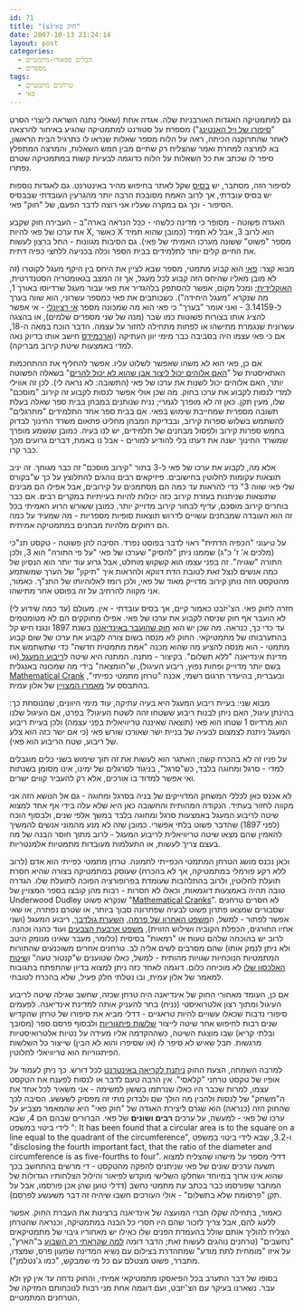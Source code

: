 ```yaml
---
id: 71
title: "(צ)חוק פאי"
date: 2007-10-13 21:24:14
layout: post
categories: 
  - הבלים פסאודו-מתמטיים
  - מספרים
tags: 
  - טרחנים מתמטיים
  - פאי
---
```

גם למתמטיקה האגדות האורבניות שלה. אגדה אחת (שאולי נתנה השראה ליוצרי הסרט "<a href="http://en.wikipedia.org/wiki/Good_Will_Hunting">סיפורו של ויל האנטינג</a>") מספרת על סטודנט למתמטיקה שהגיע באיחור להרצאה לאחר שהתרוקנה הכיתה, ראה על הלוח מספר שאלות שנראו לו כתרגיל הבית הראשון, בא למרצה למחרת ואמר שהצליח רק שתיים מבין חמש השאלות, והמרצה המתפלץ סיפר לו שכתב את כל השאלות על הלוח כדוגמה לבעיות קשות במתמטיקה שטרם נפתרו.

לסיפור הזה, מסתבר, יש <a href="http://www.snopes.com/college/homework/unsolvable.asp">בסיס</a> שקל לאתר בחיפוש מהיר באינטרנט. גם לאגדות נוספות יש בסיס עובדתי, אך לרוב האמת מסובכת הרבה יותר מהגרעין העובדתי שבבסיס הסיפור - וכך גם במקרה שעליו אני רוצה לדבר הפעם, של "חוק" פאי.

האגדה פשוטה - מסופר כי מדינה כלשהי - ככל הנראה בארה"ב - העבירה חוק שקבע את ערכו של פאי להיות X, כאשר X הוא לרוב 3, אבל לא תמיד (כמובן שהוא תמיד מספר "פשוט" ששונה מערכו האמיתי של פאי). גם הסיבות מגוונות - החל ברצון לעשות את החיים קלים יותר לתלמידים בבית הספר וכלה בכניעה ללחצי כפיה דתית.

מבוא קצר: <a href="http://he.wikipedia.org/wiki/%D7%A4%D7%90%D7%99">פאי</a> הוא קבוע מתמטי, מספר שבא לציין את היחס בין היקף מעגל לקוטרו (זה לא מובן מאליו שהיחס הזה קבוע לכל מעגל, אך זה המצב בגאומטריה הסטנדרטית, <a href="http://he.wikipedia.org/wiki/%D7%92%D7%90%D7%95%D7%9E%D7%98%D7%A8%D7%99%D7%94_%D7%90%D7%95%D7%A7%D7%9C%D7%99%D7%93%D7%99%D7%AA">האוקלידית</a>; ומכל מקום, אפשר להסתפק בלהגדיר את פאי עבור מעגל שרדיוסו באורך 1, מה שנקרא "מעגל היחידה"). כשכותבים את פאי כמספר עשרוני, הוא שווה בערך ל-3.14159 - ואני אומר "בערך" כי פאי הוא מה שמכונה מספר <a href="http://he.wikipedia.org/wiki/%D7%9E%D7%A1%D7%A4%D7%A8_%D7%90%D7%99_%D7%A8%D7%A6%D7%99%D7%95%D7%A0%D7%9C%D7%99">אי רציונלי</a> - אי אפשר להציג אותו בצורות פשוטות כמו שבר (מנה של שני מספרים שלמים), או בהצגה עשרונית שנגמרת מתישהו או לפחות מתחילה לחזור על עצמה. הדבר הוכח במאה ה-18, אם כי פאי עצמו היה בסביבה כבר מימי יוון העתיקה (ו<a href="http://he.wikipedia.org/wiki/%D7%90%D7%A8%D7%9B%D7%99%D7%9E%D7%93%D7%A1">ארכמידס</a> חישב אותו בדיוק נאה למדי באמצעות שיטת קירוב מבריקה).

אם כן, פאי הוא לא משהו שאפשר לשלוט עליו. אפשר להחליף את ההתחכמות האתאיסטית של "<a href="http://he.wikipedia.org/wiki/%D7%A4%D7%A8%D7%93%D7%95%D7%A7%D7%A1_%D7%94%D7%9B%D7%9C-%D7%99%D7%9B%D7%95%D7%9C">האם אלוהים יכול ליצור אבן שהוא לא יכול להרים</a>" בשאלה הפשוטה יותר, האם אלוהים יכול לשנות את ערכו של פאי (התשובה: לא נראה לי). לכן זה אווילי למדי לנסות לקבוע את ערכו בחוק. מה שכן אולי אפשר לנסות לקבוע זה קירוב "מוסכם" שלו, מעין תקן. כאן זה לא מופרך לגמרי; נניח שנותנים במבחן בבית ספר שאלה בעלת תשובה מספרית שמחייבת שימוש בפאי. אם בבית ספר אחד התלמידים "מתרגלים" להשתמש בשלוש ספרות קירוב, ובבדיקת המבחן מחליט פתאום משרד החינוך לבדוק בחמש ספרות קירוב ולפסול מבחנים של תלמידים, יש לנו בעיה. כמובן שנשמע מופרך שמשרד החינוך ישנה את דעתו בלי להודיע למורים - אבל נו באמת, דברים גרועים מכך כבר קרו.

אלא מה, לקבוע את ערכו של פאי ל-3 בתור "קירוב מוסכם" זה כבר מגוחך. זה יניב תוצאות עקומות לחלוטין בחישובים. פיזיקאים רבים נוהגים להתלוצץ על כך ש"בקורס שלי פאי שווה 3" כדי להראות עד כמה הם מסתמכים על קירובים, אבל אפילו הם מבינים שתוצאות שניתנות בעזרת קירוב כזה יכולות להיות בעייתיות במקרים רבים. אם כבר בוחרים קירוב מוסכם, עדיף לבחור קירוב מדוייק יותר. כמובן ששורש הרוע האמיתי בכל זה הוא העובדה שמבחנים עשויים לדרוש תוצאות סופיות מספריות - מה שמעיד על כמה הם רחוקים מלהיות מבחנים במתמטיקה אמיתית.

על טיעוני "הכפיה הדתית" ראוי לדבר בפוסט נפרד. הסיבה להן פשוטה - טקסט תנ"כי (מלכים א' ז' כ"ג) שממנו ניתן "להסיק" שערכו של פאי "על פי התורה" הוא 3, ולכן התורה "שגויה". זה בפני עצמו הוא קשקוש מוחלט, אבל גרוע עוד יותר הוא הנסיון של כמה אנשים לנצל זאת לטובת הדת דווקא ולהראות איך "תיקון" של הערך שמשתמע מהטקסט הזה נותן קירוב מדוייק מאוד של פאי, ולכן רומז לאלוהיותו של התנ"ך. כאמור, אני מקווה להרחיב על זה בפוסט אחר מתישהו.

חזרה לחוק פאי. הצ'יזבט כאמור קיים, אך בסיס עובדתי - אין. מעולם (עד כמה שידוע לי) לא הועבר אף חוק שניסה לקבוע את ערכו של פאי. אפילו מחוקקים הם לא מטומטמים עד כדי כך, כנראה. מה שכן יש הוא <a href="http://en.wikipedia.org/wiki/Indiana_Pi_Bill">חוק שהועבר באינדיאנה</a> בשנת 1897 ונגנז חיש קל בהתערבותו של מתמטיקאי. החוק לא מנסה בשום צורה לקבוע את ערכו של שום קבוע מתמטי - הוא מנסה להציע מה שהוא מכנה "אמת מתמטית חדשה" כדי שתשתמש את מדינת אינדיאנה "ללא תשלום". בקיצור - מתנה. המתנה היא שיטה ל<a href="http://he.wikipedia.org/wiki/%D7%94%D7%91%D7%A2%D7%99%D7%95%D7%AA_%D7%94%D7%92%D7%90%D7%95%D7%9E%D7%98%D7%A8%D7%99%D7%95%D7%AA_%D7%A9%D7%9C_%D7%99%D7%9E%D7%99_%D7%A7%D7%93%D7%9D">ריבוע המעגל </a>(או בשם יותר מדוייק ופחות נפוץ, ריבוע העיגול), ש"הומצאה" בידי מה שמכונה באנגלית <a href="http://en.wikipedia.org/wiki/Crank_(person)">Mathematical Crank</a> ובעברית, בהיעדר תרגום רשמי, אכנה "טרחן מתמטי כפייתי", בהתבסס על <a href="http://www.haayal.co.il/story?id=1571">מאמרו המצויין</a> של אלון עמית.

מבוא שני: בעיית ריבוע המעגל היא בעיה עתיקה, עוד מימי היוונים, שמנוסחת כך: בהינתן עיגול, האם ניתן לבנות ריבוע ששטחו זהה לשטח העיגול? בפרט, אם העיגול שלנו הוא מרדיוס 1 שטחו הוא פאי (תוצאה שאיננה טריוויאלית בפני עצמה) ולכן בעיית ריבוע המעגל ניתנת לצמצום לבעיה של בניית ישר שאורכו שורש פאי (כי אם ישר כזה הוא צלע של ריבוע, שטח הריבוע הוא פאי).

על פניו זה לא בהכרח קשה; האתגר הוא לעשות את זה תוך שימוש בשני כלים מוגבלים למדי - סרגל ומחוגה בלבד, כש"סרגל", בניגוד לסרגלים של ימינו, אינו מסומן בשנתות ואי אפשר למדוד בו אורכים, אלא רק להעביר קווים ישרים.

לא אכנס כאן לכללי המשחק המדוייקים של בניה בסרגל ומחוגה - גם אל הנושא הזה אני מקווה לחזור בעתיד. הנקודה המהותית והחשובה כאן היא שלא עלה בידי אף אחד למצוא שיטה לריבוע המעגל באמצעות סרגל ומחוגה בלבד במשך אלפי שנים, ולבסוף הוכח (לפני 1897) שהדבר פשוט בלתי אפשרי. כמובן שזה לא מנע מהמוני אנשים להמשיך להאמין שהם מצאו שיטה טריוויאלית לריבוע המעגל - לרוב מתוך חוסר הבנה של מה בעצם צריך לעשות, או התעלמות מעובדות מתמטיות אלמנטריות.

וכאן נכנס מושג הטרחן המתמטי הכפייתי לתמונה. טרחן מתמטי כפייתי הוא אדם (לרוב ללא רקע פורמלי במתמטיקה, אך לא בהכרח) שעוסק במתמטיקה בצורה שהיא חסרת תועלת לחלוטין, ולרוב בהתלהבות שעומדת בפרופורציה הפוכה לתועלת שלו. הגדרה טובה תהיה באמצעות דוגמאות, וכאלו לא חסרות - רבות מהן קובצו בספר המצויין של Underwood Dudley שנקרא פשוט "<a href="http://www.amazon.com/Mathematical-Cranks-Spectrum-Underwood-Dudley/dp/0883855070">Mathematical Cranks</a>". לא חסרים טרחנים שסבורים שמצאו פתרון פשוט לבעיה שפתרונה סבוך ביותר, או שטרם נפתרה, או שאי אפשר לפתור - למשל, ה<a href="http://he.wikipedia.org/wiki/%D7%94%D7%9E%D7%A9%D7%A4%D7%98_%D7%94%D7%90%D7%97%D7%A8%D7%95%D7%9F_%D7%A9%D7%9C_%D7%A4%D7%A8%D7%9E%D7%94">משפט האחרון של פרמה</a>, <a href="http://he.wikipedia.org/wiki/%D7%94%D7%A9%D7%A2%D7%A8%D7%AA_%D7%92%D7%95%D7%9C%D7%93%D7%91%D7%9A">השערת גולדבך</a>, ריבוע המעגל (ושני אחיו החורגים, הכפלת הקוביה ושילוש הזווית), <a href="http://he.wikipedia.org/wiki/%D7%9E%D7%A9%D7%A4%D7%98_%D7%90%D7%A8%D7%91%D7%A2%D7%AA_%D7%94%D7%A6%D7%91%D7%A2%D7%99%D7%9D">משפט ארבעת הצבעים</a> ועוד כהנה וכהנה. לרוב יש בהוכחה שלהם טעות או "רמאות" בסיסית (כלומר, מעבר שאינו מנומק היטב ולא ניתן לנמק אותו) שהם מסרבים לשים אליה לב. טרחנים אחרים משוכנעים שהתורות המתמטיות הנוכחיות שגויות מהותית - למשל, כאלו שטוענים ש"קנטור טעה" ו<a href="http://www.gadial.net/2007/08/29/cantor_diagonal/">שיטת האלכסון שלו</a> לא מוכיחה כלום. דוגמה לאחד כזה ניתן למצוא בדיון שהתפתח בתגובות למאמר של אלון עמית, ובו נטלתי חלק פעיל, שלא בהכרח לטובתי.

אם כן, העומד מאחורי החוק של אינדיאנה היה טרחן שכזה, שחשב שגילה שיטה לריבוע העיגול ומתוך רצון אלטרואיסטי (נניח) בחר להעניק אותה למדינת אינדיאנה. לפעמים סיפורי נדבות שכאלו עשויים להיות טראגיים - דדלי מביא את סיפורו של טרחן שהקדיש שנים רבות לחיפוש אחר שיטה לייצור <a href="http://he.wikipedia.org/wiki/%D7%A9%D7%9C%D7%A9%D7%94_%D7%A4%D7%99%D7%AA%D7%92%D7%95%D7%A8%D7%99%D7%AA">שלשות פיתגוריות</a> ולבסוף פרסם ספר (מסובך ובלתי קריא) שבו מוצגת השיטה, כשההקדמה אליו מעידה על נטיות אלטרואיסטיות מרגשות. חבל שאיש לא סיפר לו (או שסיפרו והוא לא הבין) שייצור כל השלשות הפיתגוריות הוא טריוויאלי לחלוטין.

למרבה השמחה, הצעת החוק <a href="http://www.agecon.purdue.edu/crd/Localgov/Second%20Level%20pages/indiana_pi_bill.htm">ניתנת לקריאה באינטרנט</a> לכל דורש. כך ניתן לעמוד על אופיו של טקסט טרחני "קלאסי". אין הרבה טעם לדבר או לנסות לפענח את הטקסט עצמו, למרות שכבר היו כאלו שנרתמו בששון למשימה - אני משאיר לכל אחד את ה"משחק" של לנסות ולהבין מה הולך שם ולבדוק מתי זה מפסיק לשעשע. הסיבה לכך שהחוק הזה (כנראה) הוא שגרם ליצירת האגדה של "חוק פאי" היא שהמאמר מצביע על ערכו של פאי - למעשה, על ערכים <strong>רבים ושונים</strong> של פאי. הברורים שבהם הם 4, שבא לידי ביטוי במשפט ": It has been found that a circular area is to the square on a line equal to the quadrant of the circumference", ו-3.2, שבא לידי ביטוי במשפט "disclosing the fourth important fact, that  the ratio of the diameter and circumference is as five-fourths to four". דדלי מספר על מישהו שהצליח למצוא תשעה ערכים שונים של פאי שניתנים להפקה מהטקסט - די מרשים בהתחשב בכך שהוא אינו ארוך במיוחד ושחלקו השלישי מוקדש לפיאור והילול הצלחותיו הגדולות של המחבר שפורסמו כבר בכתב עת מתמטי נחשב (דדלי טוען שהן אכן פורסמו, אבל על תקן "פרסומת שלא בתשלום" - אולי העורכים חשבו שיהיה זה דבר משעשע לפרסם).

כאמור, בתחילה שקלו חברי המועצה של אינדיאנה ברצינות את העברת החוק. אפשר ללעוג להם, אבל צריך לזכור שהם היו חסרי כל הבנה במתמטיקה, וכנראה שהטרחן הצליח להוליך אותם שולל בהעמדת הפנים שלו כאילו יש מאחוריו גיבוי של מתמטיקאים "נחשבים" (טרחנים נוהגים לעשות זאת; הדבר דומה <a href="http://www.haaretz.co.il/hasite/pages/ShArtPE.jhtml?itemNo=911482&contrassID=2&subContrassID=13&sbSubContrassID=7">למה שקראתי רק השבוע</a> ב"הארץ", על איזו "מומחית לתת מודע" שמתהדרת בצילום עם נשיא המדינה שמעון פרס, שמצדו, מתברר, פשוט מצטלם עם כל מי שמבקש, "כמו ג'נטלמן").

בסופו של דבר התערב בכל הפיאסקו מתמטיקאי אמיתי, והחוק נדחה עד אין קץ ולא עבר. נשארנו בעיקר עם הצ'יזבט, ועם דוגמה אחת מני רבות לנוכחותם המזיקה של הטרחנים המתמטיים.
